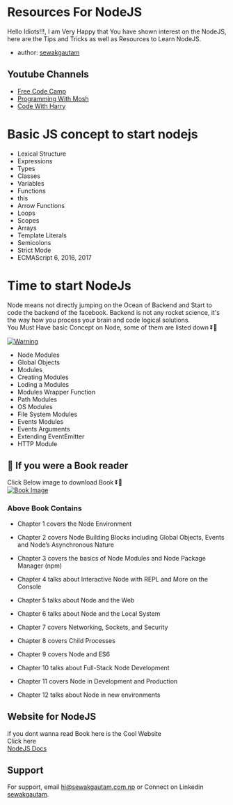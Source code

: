 
# Resources For NodeJS

Hello Idiots!!!, I am Very Happy that You have shown interest on the NodeJS, 
here are the Tips and Tricks as well as Resources to Learn NodeJS.


- author: [sewakgautam](https://www.github.com/sewakgautam)



## Youtube Channels

 - [Free Code Camp](https://www.youtube.com/c/Freecodecamp)
 - [Programming With Mosh](https://www.youtube.com/c/programmingwithmosh)
 - [Code With Harry](https://www.youtube.com/c/CodeWithHarry)


# Basic JS concept to start nodejs

 - Lexical Structure
 - Expressions
 - Types
 - Classes
 - Variables
 - Functions
 - this
 - Arrow Functions
 - Loops
 - Scopes
 - Arrays
 - Template Literals
 - Semicolons
 - Strict Mode
 - ECMAScript 6, 2016, 2017


# Time to start NodeJs

Node means not directly jumping on the Ocean of Backend and Start to code the backend of the facebook. Backend is not any rocket science, it's the way how you process your brain and code logical solutions.<br /> You Must Have basic Concept on Node, some of them are listed down ⏬🔽
 
[![Warning](https://img.shields.io/badge/Caution-You_must_have_basic_knowledge_of_JavaScript-red)](https://github.com/tterb/atomic-design-ui/blob/master/LICENSEs)

- Node Modules
- Global Objects
- Modules
- Creating Modules
- Loding a Modules
- Modules Wrapper Function
- Path Modules
- OS Modules
- File System Modules
- Events Modules
- Events Arguments
- Extending EventEmitter
- HTTP Module

## :open_book: If you were a Book reader

Click Below image to download Book  ⏬🔽 <br />
[![Book Image](https://images-na.ssl-images-amazon.com/images/I/412lrkyvliL._SX379_BO1,204,203,200_.jpg)](https://usa1lib.org/book/2736891/90d6c2)

### Above Book Contains
 - Chapter 1 covers the Node Environment

 - Chapter 2 covers Node Building Blocks including Global Objects, Events and Node’s Asynchronous Nature

 - Chapter 3 covers the basics of Node Modules and Node Package Manager (npm)

 - Chapter 4 talks about Interactive Node with REPL and More on the Console

 - Chapter 5 talks about Node and the Web

 - Chapter 6 talks about Node and the Local System

 - Chapter 7 covers Networking, Sockets, and Security

 - Chapter 8 covers Child Processes

 - Chapter 9 covers Node and ES6

 - Chapter 10 talks about Full-Stack Node Development

 - Chapter 11 covers Node in Development and Production

 - Chapter 12 talks about Node in new environments

## Website for NodeJS
if you dont wanna read Book here is the Cool Website<br /> Click here  
[NodeJS Docs](https://nodejs.dev/learn)

## Support

For support, email hi@sewakgautam.com.np or Connect on Linkedin [sewakgautam](https://www.linkedin/in/sewakgtm).

